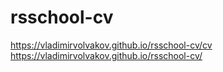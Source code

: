 # rsschool-cv

https://vladimirvolvakov.github.io/rsschool-cv/cv
https://vladimirvolvakov.github.io/rsschool-cv/
